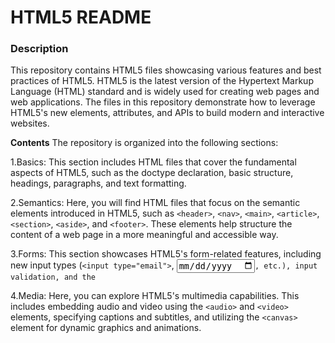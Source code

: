 # **HTML5 README** #

### **Description** ###
This repository contains HTML5 files showcasing various features and best practices of HTML5. HTML5 is the latest version of the Hypertext Markup Language (HTML) standard and is widely used for creating web pages and web applications. The files in this repository demonstrate how to leverage HTML5's new elements, attributes, and APIs to build modern and interactive websites.

**Contents**
The repository is organized into the following sections:

1.Basics: This section includes HTML files that cover the fundamental aspects of HTML5, such as the doctype declaration, basic structure, headings, paragraphs, and text formatting.

2.Semantics: Here, you will find HTML files that focus on the semantic elements introduced in HTML5, such as `<header>`, `<nav>`, `<main>`, `<article>`, `<section>`, `<aside>`, and `<footer>`. These elements help structure the content of a web page in a more meaningful and accessible way.

3.Forms: This section showcases HTML5's form-related features, including new input types (`<input type="email">`, <input type="date">`, etc.), input validation, and the `<datalist>` element for providing suggestions.

4.Media: Here, you can explore HTML5's multimedia capabilities. This includes embedding audio and video using the `<audio>` and `<video>` elements, specifying captions and subtitles, and utilizing the `<canvas>` element for dynamic graphics and animations.
